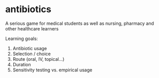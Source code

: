 # antibiotics
A serious game for medical students as well as nursing, pharmacy and other healthcare learners

Learning goals:
1. Antibiotic usage
2. Selection / choice
3. Route (oral, IV, topical...)
4. Duration
5. Sensitivity testing vs. empirical usage
